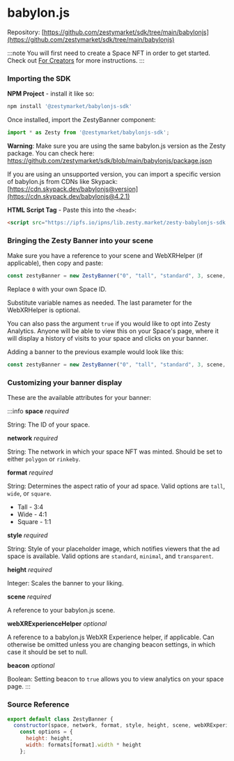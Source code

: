 # babylon.js

Repository: [https://github.com/zestymarket/sdk/tree/main/babylonjs](https://github.com/zestymarket/sdk/tree/main/babylonjs)

:::note
You will first need to create a Space NFT in order to get started. Check out [For Creators](../../create-space.md) for more instructions.
:::

### Importing the SDK

**NPM Project** - install it like so:

```sh
npm install '@zestymarket/babylonjs-sdk'
```

Once installed, import the ZestyBanner component:

```js
import * as Zesty from '@zestymarket/babylonjs-sdk';
```

**Warning**: Make sure you are using the same babylon.js version as the Zesty package. You can check here: https://github.com/zestymarket/sdk/blob/main/babylonjs/package.json

If you are using an unsupported version, you can import a specific version of babylon.js from CDNs like Skypack: [https://cdn.skypack.dev/babylonjs@version](https://cdn.skypack.dev/babylonjs@4.2.1)

**HTML Script Tag** - Paste this into the `<head>`:

```html
<script src="https://ipfs.io/ipns/lib.zesty.market/zesty-babylonjs-sdk.js"></script>
```

### Bringing the Zesty Banner into your scene

Make sure you have a reference to your scene and WebXRHelper (if applicable), then copy and paste:

```js
const zestyBanner = new ZestyBanner("0", "tall", "standard", 3, scene, xrHelper);
```

Replace `0` with your own Space ID.

Substitute variable names as needed. The last parameter for the WebXRHelper is optional.

You can also pass the argument `true` if you would like to opt into Zesty Analytics. Anyone will be able to view this on your Space's page, where it will display a history of visits to your space and clicks on your banner.

Adding a banner to the previous example would look like this:

```js
const zestyBanner = new ZestyBanner("0", "tall", "standard", 3, scene, xrHelper, true);
```

### Customizing your banner display

These are the available attributes for your banner:

:::info
**space**
*required*

String: The ID of your space.

**network**
*required*

String: The network in which your space NFT was minted. Should be set to either `polygon` or `rinkeby`.

**format**
*required*

String: Determines the aspect ratio of your ad space. Valid options are `tall`, `wide`, or `square`.

- Tall - 3:4
- Wide - 4:1
- Square - 1:1

**style**
*required*

String: Style of your placeholder image, which notifies viewers that the ad space is available.
Valid options are `standard`, `minimal`, and `transparent`.

**height**
*required*

Integer: Scales the banner to your liking.

**scene**
*required*

A reference to your babylon.js scene.

**webXRExperienceHelper**
*optional*

A reference to a babylon.js WebXR Experience helper, if applicable. Can otherwise be omitted unless you are changing beacon settings, in which case it should be set to null.

**beacon**
*optional*

Boolean: Setting beacon to `true` allows you to view analytics on your space page.
:::

### Source Reference

```javascript
export default class ZestyBanner {
  constructor(space, network, format, style, height, scene, webXRExperienceHelper = null, beacon = false) {
    const options = {
      height: height,
      width: formats[format].width * height
    };
```
